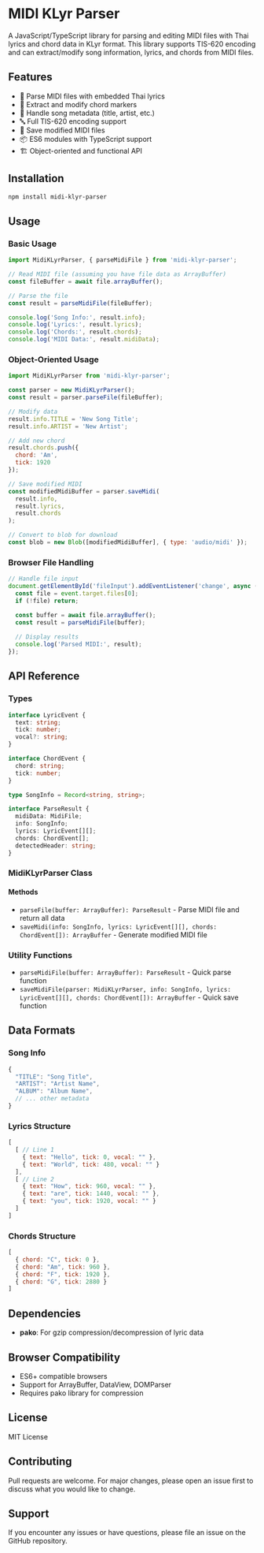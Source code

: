 # MIDI KLyr Parser

A JavaScript/TypeScript library for parsing and editing MIDI files with Thai lyrics and chord data in KLyr format. This library supports TIS-620 encoding and can extract/modify song information, lyrics, and chords from MIDI files.

## Features

- 🎵 Parse MIDI files with embedded Thai lyrics
- 🎸 Extract and modify chord markers
- 📝 Handle song metadata (title, artist, etc.)
- 🔤 Full TIS-620 encoding support
- 💾 Save modified MIDI files
- 📦 ES6 modules with TypeScript support
- 🏗️ Object-oriented and functional API

## Installation

```bash
npm install midi-klyr-parser
```

## Usage

### Basic Usage

```javascript
import MidiKLyrParser, { parseMidiFile } from 'midi-klyr-parser';

// Read MIDI file (assuming you have file data as ArrayBuffer)
const fileBuffer = await file.arrayBuffer();

// Parse the file
const result = parseMidiFile(fileBuffer);

console.log('Song Info:', result.info);
console.log('Lyrics:', result.lyrics);
console.log('Chords:', result.chords);
console.log('MIDI Data:', result.midiData);
```

### Object-Oriented Usage

```javascript
import MidiKLyrParser from 'midi-klyr-parser';

const parser = new MidiKLyrParser();
const result = parser.parseFile(fileBuffer);

// Modify data
result.info.TITLE = 'New Song Title';
result.info.ARTIST = 'New Artist';

// Add new chord
result.chords.push({
  chord: 'Am',
  tick: 1920
});

// Save modified MIDI
const modifiedMidiBuffer = parser.saveMidi(
  result.info,
  result.lyrics,
  result.chords
);

// Convert to blob for download
const blob = new Blob([modifiedMidiBuffer], { type: 'audio/midi' });
```

### Browser File Handling

```javascript
// Handle file input
document.getElementById('fileInput').addEventListener('change', async (event) => {
  const file = event.target.files[0];
  if (!file) return;

  const buffer = await file.arrayBuffer();
  const result = parseMidiFile(buffer);
  
  // Display results
  console.log('Parsed MIDI:', result);
});
```

## API Reference

### Types

```typescript
interface LyricEvent {
  text: string;
  tick: number;
  vocal?: string;
}

interface ChordEvent {
  chord: string;
  tick: number;
}

type SongInfo = Record<string, string>;

interface ParseResult {
  midiData: MidiFile;
  info: SongInfo;
  lyrics: LyricEvent[][];
  chords: ChordEvent[];
  detectedHeader: string;
}
```

### MidiKLyrParser Class

#### Methods

- `parseFile(buffer: ArrayBuffer): ParseResult` - Parse MIDI file and return all data
- `saveMidi(info: SongInfo, lyrics: LyricEvent[][], chords: ChordEvent[]): ArrayBuffer` - Generate modified MIDI file

### Utility Functions

- `parseMidiFile(buffer: ArrayBuffer): ParseResult` - Quick parse function
- `saveMidiFile(parser: MidiKLyrParser, info: SongInfo, lyrics: LyricEvent[][], chords: ChordEvent[]): ArrayBuffer` - Quick save function

## Data Formats

### Song Info
```javascript
{
  "TITLE": "Song Title",
  "ARTIST": "Artist Name",
  "ALBUM": "Album Name",
  // ... other metadata
}
```

### Lyrics Structure
```javascript
[
  [ // Line 1
    { text: "Hello", tick: 0, vocal: "" },
    { text: "World", tick: 480, vocal: "" }
  ],
  [ // Line 2
    { text: "How", tick: 960, vocal: "" },
    { text: "are", tick: 1440, vocal: "" },
    { text: "you", tick: 1920, vocal: "" }
  ]
]
```

### Chords Structure
```javascript
[
  { chord: "C", tick: 0 },
  { chord: "Am", tick: 960 },
  { chord: "F", tick: 1920 },
  { chord: "G", tick: 2880 }
]
```

## Dependencies

- **pako**: For gzip compression/decompression of lyric data

## Browser Compatibility

- ES6+ compatible browsers
- Support for ArrayBuffer, DataView, DOMParser
- Requires pako library for compression

## License

MIT License

## Contributing

Pull requests are welcome. For major changes, please open an issue first to discuss what you would like to change.

## Support

If you encounter any issues or have questions, please file an issue on the GitHub repository.